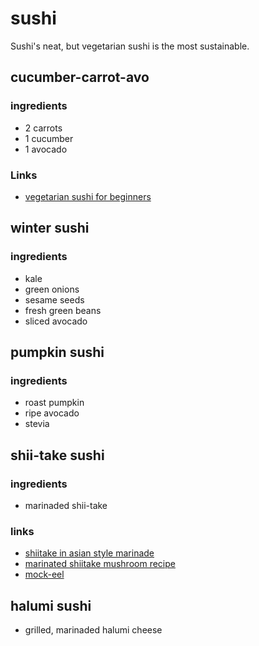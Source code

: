 # sushi
Sushi's neat, but vegetarian sushi is the most sustainable.

## cucumber-carrot-avo
### ingredients
- 2 carrots
- 1 cucumber
- 1 avocado

### Links
- [vegetarian sushi for beginners](http://www.instructables.com/id/Vegetarian-Sushi-for-Beginners-How-to-Create-a-Ba/)

## winter sushi
### ingredients
- kale
- green onions
- sesame seeds
- fresh green beans
- sliced avocado

## pumpkin sushi
### ingredients
- roast pumpkin
- ripe avocado
- stevia

## shii-take sushi
### ingredients
- marinaded shii-take

### links
- [shiitake in asian style marinade](http://eatalready.com/2012/07/08/shiitake-in-asian-style-marinade/)
- [marinated shiitake mushroom recipe](http://www.foodnetwork.com/recipes/marinated-shiitake-mushrooms-recipe.html)
- [mock-eel](http://www.peta.org/recipes/mock-eel/)

## halumi sushi
- grilled, marinaded halumi cheese
